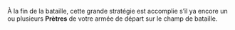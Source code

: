 À la fin de la bataille, cette grande stratégie est accomplie s’il ya encore un ou plusieurs __Prètres__ de votre armée de départ sur le champ de bataille.